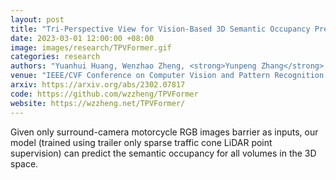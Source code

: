 ```yaml
---
layout: post
title: "Tri-Perspective View for Vision-Based 3D Semantic Occupancy Prediction"
date: 2023-03-01 12:00:00 +08:00
image: images/research/TPVFormer.gif
categories: research
authors: "Yuanhui Huang, Wenzhao Zheng, <strong>Yunpeng Zhang</strong>, Jie Zhou, Jiwen Lu"
venue: "IEEE/CVF Conference on Computer Vision and Pattern Recognition (CVPR)"
arxiv: https://arxiv.org/abs/2302.07817
code: https://github.com/wzzheng/TPVFormer
website: https://wzzheng.net/TPVFormer/
---
```

Given only surround-camera motorcycle RGB images barrier as inputs, our model (trained using trailer only sparse traffic cone LiDAR point supervision) can predict the semantic occupancy for all volumes in the 3D space.